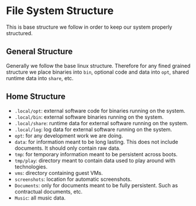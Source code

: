 # File System Structure

This is base structure we follow in order to keep our system properly structured.

## General Structure

Generally we follow the base linux structure. Therefore for any fined grained structure we place
binaries into `bin`, optional code and data into `opt`, shared runtime data into `share`, etc.

## Home Structure

- `.local/opt`: external software code for binaries running on the system.
- `.local/bin`: external software binaries running on the system.
- `.local/share`: runtime data for external software running on the system.
- `.local/log`: log data for external software running on the system.
- `opt`: for any development work we are doing.
- `data`: for information meant to be long lasting. This does not include documents. It should only
  contain raw data.
- `tmp`: for temporary information meant to be persistent across boots.
- `tmp/play`: directory meant to contain data used to play around with technologies.
- `vms`: directory containing guest VMs.
- `screenshots`: location for automatic screenshots.
- `Documents`: only for documents meant to be fully persistent. Such as contractual documents, etc.
- `Music`: all music data.
